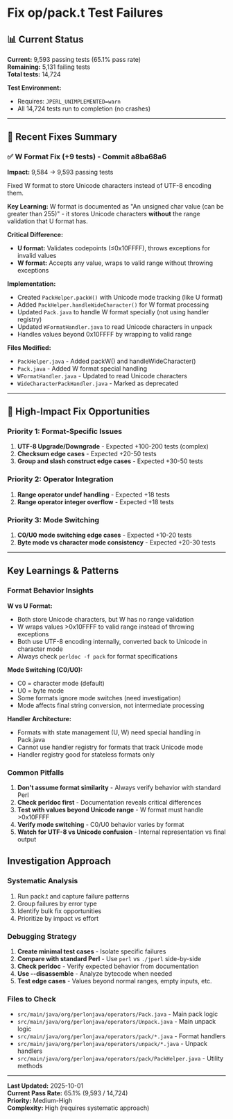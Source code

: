 # Fix op/pack.t Test Failures

## 📊 Current Status

**Current:** 9,593 passing tests (65.1% pass rate)  
**Remaining:** 5,131 failing tests  
**Total tests:** 14,724

**Test Environment:**
- Requires: `JPERL_UNIMPLEMENTED=warn`
- All 14,724 tests run to completion (no crashes)

---

## 🎯 Recent Fixes Summary

### ✅ W Format Fix (+9 tests) - Commit a8ba68a6

**Impact:** 9,584 → 9,593 passing tests

Fixed W format to store Unicode characters instead of UTF-8 encoding them.

**Key Learning:** W format is documented as "An unsigned char value (can be greater than 255)" - it stores Unicode characters **without** the range validation that U format has.

**Critical Difference:**
- **U format:** Validates codepoints (≤0x10FFFF), throws exceptions for invalid values
- **W format:** Accepts any value, wraps to valid range without throwing exceptions

**Implementation:**
- Created `PackHelper.packW()` with Unicode mode tracking (like U format)
- Added `PackHelper.handleWideCharacter()` for W format processing
- Updated `Pack.java` to handle W format specially (not using handler registry)
- Updated `WFormatHandler.java` to read Unicode characters in unpack
- Handles values beyond 0x10FFFF by wrapping to valid range

**Files Modified:**
- `PackHelper.java` - Added packW() and handleWideCharacter()
- `Pack.java` - Added W format special handling
- `WFormatHandler.java` - Updated to read Unicode characters
- `WideCharacterPackHandler.java` - Marked as deprecated

---

## 🎯 High-Impact Fix Opportunities

### Priority 1: Format-Specific Issues
1. **UTF-8 Upgrade/Downgrade** - Expected +100-200 tests (complex)
2. **Checksum edge cases** - Expected +20-50 tests
3. **Group and slash construct edge cases** - Expected +30-50 tests

### Priority 2: Operator Integration
1. **Range operator undef handling** - Expected +18 tests
2. **Range operator integer overflow** - Expected +18 tests

### Priority 3: Mode Switching
1. **C0/U0 mode switching edge cases** - Expected +10-20 tests
2. **Byte mode vs character mode consistency** - Expected +20-30 tests

---

## Key Learnings & Patterns

### Format Behavior Insights

**W vs U Format:**
- Both store Unicode characters, but W has no range validation
- W wraps values >0x10FFFF to valid range instead of throwing exceptions
- Both use UTF-8 encoding internally, converted back to Unicode in character mode
- Always check `perldoc -f pack` for format specifications

**Mode Switching (C0/U0):**
- C0 = character mode (default)
- U0 = byte mode
- Some formats ignore mode switches (need investigation)
- Mode affects final string conversion, not intermediate processing

**Handler Architecture:**
- Formats with state management (U, W) need special handling in Pack.java
- Cannot use handler registry for formats that track Unicode mode
- Handler registry good for stateless formats only

### Common Pitfalls

1. **Don't assume format similarity** - Always verify behavior with standard Perl
2. **Check perldoc first** - Documentation reveals critical differences
3. **Test with values beyond Unicode range** - W format must handle >0x10FFFF
4. **Verify mode switching** - C0/U0 behavior varies by format
5. **Watch for UTF-8 vs Unicode confusion** - Internal representation vs final output

## Investigation Approach

### Systematic Analysis
1. Run pack.t and capture failure patterns
2. Group failures by error type
3. Identify bulk fix opportunities
4. Prioritize by impact vs effort

### Debugging Strategy
1. **Create minimal test cases** - Isolate specific failures
2. **Compare with standard Perl** - Use `perl` vs `./jperl` side-by-side
3. **Check perldoc** - Verify expected behavior from documentation
4. **Use --disassemble** - Analyze bytecode when needed
5. **Test edge cases** - Values beyond normal ranges, empty inputs, etc.

### Files to Check
- `src/main/java/org/perlonjava/operators/Pack.java` - Main pack logic
- `src/main/java/org/perlonjava/operators/Unpack.java` - Main unpack logic
- `src/main/java/org/perlonjava/operators/pack/*.java` - Format handlers
- `src/main/java/org/perlonjava/operators/unpack/*.java` - Unpack handlers
- `src/main/java/org/perlonjava/operators/pack/PackHelper.java` - Utility methods

---

**Last Updated:** 2025-10-01  
**Current Pass Rate:** 65.1% (9,593 / 14,724)  
**Priority:** Medium-High  
**Complexity:** High (requires systematic approach)
